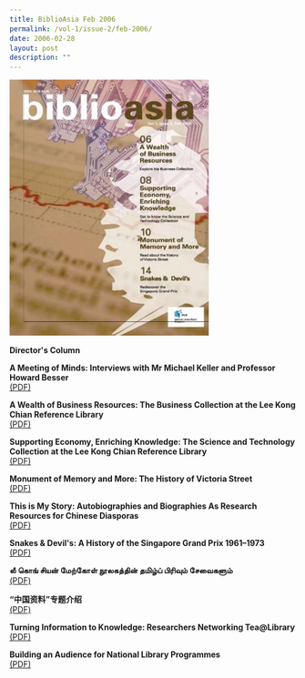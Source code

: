 ```yaml
---
title: BiblioAsia Feb 2006
permalink: /vol-1/issue-2/feb-2006/
date: 2006-02-28
layout: post
description: ""
---
```

<img style="width: 350px; height: 450px;" src="/images/vol-1-issue-2/Feb06.JPG">

**Director's Column**<br>

**A Meeting of Minds: Interviews with Mr Michael Keller and Professor Howard Besser**<br> [(PDF)](/files/pdf/vol-1/issue-2/v1-issue2_Meeting%20Minds.pdf)

**A Wealth of Business Resources: The Business Collection at the Lee Kong Chian Reference Library**<br> [(PDF)](/files/pdf/vol-1/issue-2/v1-issue2_BusinessResources.pdf)

**Supporting Economy, Enriching Knowledge: The Science and Technology Collection at the Lee Kong Chian Reference Library**<br> [(PDF)](/files/pdf/vol-1/issue-2/v1-issue2_Supporting%20Economy.pdf)

**Monument of Memory and More: The History of Victoria Street**<br> [(PDF)](/files/pdf/vol-1/issue-2/v1-issue2_MonumentMemory.pdf)

**This is My Story: Autobiographies and Biographies As Research Resources for Chinese Diasporas**<br> [(PDF)](/files/pdf/vol-1/issue-2/v1-issue2-AutobiographiesBiographies.pdf)

**Snakes & Devil's: A History of the Singapore Grand Prix 1961–1973**<br> [(PDF)](/files/pdf/vol-1/issue-2/v1-issue2_GrandPrix.pdf)

**லீ கொங் சியன் மேற்கோள் நூலகத்தின் தமிழ்ப் பிரிவும் சேவைகளும்**<br>  [(PDF)](/files/pdf/vol-1/issue-2/v1-issue2_Tamil.pdf)

**“中国资料”专题介绍**<br> [(PDF)](/files/pdf/vol-1/issue-2/v1-issue2_Chinese.pdf)

**Turning Information to Knowledge: Researchers Networking Tea@Library**<br> [(PDF)](/files/pdf/vol-1/issue-2/v1-issue%202_Turninginformation.pdf)

**Building an Audience for National Library Programmes**<br> [(PDF)](/files/pdf/vol-1/issue-2/v1-issue2_Buildingaudience.pdf) 

